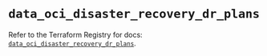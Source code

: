 # `data_oci_disaster_recovery_dr_plans`

Refer to the Terraform Registry for docs: [`data_oci_disaster_recovery_dr_plans`](https://registry.terraform.io/providers/oracle/oci/7.19.0/docs/data-sources/disaster_recovery_dr_plans).
